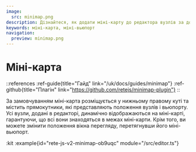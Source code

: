 ```yaml
---
image:
  src: minimap.png
description: Дізнайтеся, як додати міні-карту до редактора вузлів за допомогою цього прикладу. За замовчуванням на міні-карті відображаються прямокутники, які представляють положення вузлів і вьюпорт, гарантуючи, що всі вузли знаходяться в межах міні-карти. Перетягніть міні-вьюпорт, щоб змінити положення вікна перегляду та насолодитися більш організованим і структурованим робочим процесом
keywords: міні-карта, міні-вьюпорт
navigation:
  preview: minimap.png
---
```


# Міні-карта

::references
:ref-guide{title="Гайд" link="/uk/docs/guides/minimap"}
:ref-github{title="Плагін" link="https://github.com/retejs/minimap-plugin"}
::

За замовчуванням міні-карта розміщується у нижньому правому куті та містить прямокутники, які представляють положення вузлів і вьюпорту. Усі вузли, додані в редакторі, динамічно відображаються на міні-карті, гарантуючи, що всі вони знаходяться в межах міні-карти. Крім того, ви можете змінити положення вікна перегляду, перетягнувши його міні-вьюпорт.

:kit
:example{id="rete-js-v2-minimap-ob9uqc" module="/src/editor.ts"}
